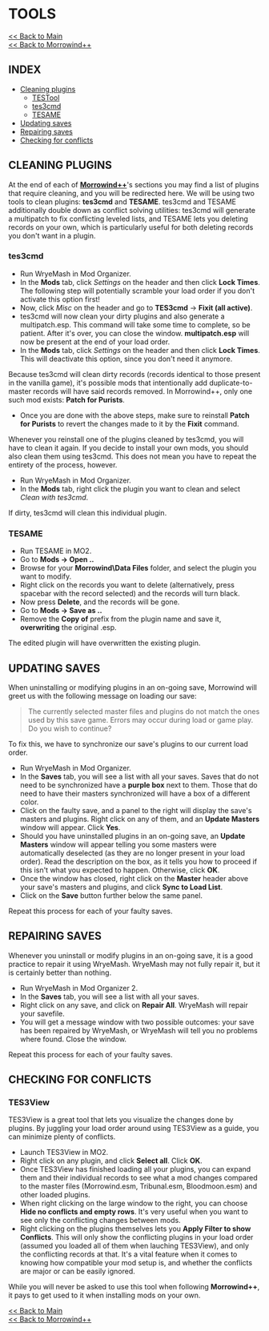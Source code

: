 # TOOLS

[<< Back to Main](https://github.com/Sigourn/morrowind-improved/blob/master/readme.md#morrowind)  
[<< Back to Morrowind++](https://github.com/Sigourn/morrowind-improved/blob/master/mw++.md#morrowind)

## INDEX

- [Cleaning plugins](https://github.com/Sigourn/morrowind-improved/blob/master/mwtools.md#cleaning-plugins)
  - [TESTool](https://github.com/Sigourn/morrowind-improved/blob/master/mwtools.md#testool)
  - [tes3cmd](https://github.com/Sigourn/morrowind-improved/blob/master/mwtools.md#tes3cmd)
  - [TESAME](https://github.com/Sigourn/morrowind-improved/blob/master/mwtools.md#tesame)
- [Updating saves](https://github.com/Sigourn/morrowind-improved/blob/master/mwtools.md#updating-saves)
- [Repairing saves](https://github.com/Sigourn/morrowind-improved/blob/master/mwtools.md#repairing-saves)
- [Checking for conflicts](https://github.com/Sigourn/morrowind-improved/blob/master/mwtools.md#checking-for-conflicts)

## CLEANING PLUGINS

At the end of each of [**Morrowind++**](https://github.com/Sigourn/morrowind-improved/blob/master/mw++.md)'s sections you may find a list of plugins that require cleaning, and you will be redirected here. We will be using two tools to clean plugins: **tes3cmd** and **TESAME**. tes3cmd and TESAME additionally double down as conflict solving utilities: tes3cmd will generate a multipatch to fix conflicting leveled lists, and TESAME lets you deleting records on your own, which is particularly useful for both deleting records you don't want in a plugin.

### tes3cmd

- Run WryeMash in Mod Organizer.
- In the **Mods** tab, click *Settings* on the header and then click **Lock Times**. The following step will potentially scramble your load order if you don't activate this option first!
- Now, click *Misc* on the header and go to **TES3cmd** -> **Fixit (all active)**.
- tes3cmd will now clean your dirty plugins and also generate a multipatch.esp. This command will take some time to complete, so be patient. After it's over, you can close the window. **multipatch.esp** will now be present at the end of your load order.
- In the **Mods** tab, click *Settings* on the header and then click **Lock Times**. This will deactivate this option, since you don't need it anymore.

Because tes3cmd will clean dirty records (records identical to those present in the vanilla game), it's possible mods that intentionally add duplicate-to-master records will have said records removed. In Morrowind++, only one such mod exists: **Patch for Purists**.

- Once you are done with the above steps, make sure to reinstall **Patch for Purists** to revert the changes made to it by the **Fixit** command.

Whenever you reinstall one of the plugins cleaned by tes3cmd, you will have to clean it again. If you decide to install your own mods, you should also clean them using tes3cmd. This does not mean you have to repeat the entirety of the process, however.

- Run WryeMash in Mod Organizer.
- In the **Mods** tab, right click the plugin you want to clean and select *Clean with tes3cmd*.

If dirty, tes3cmd will clean this individual plugin.

### TESAME

- Run TESAME in MO2.
- Go to **Mods -> Open ..**
- Browse for your **Morrowind\Data Files** folder, and select the plugin you want to modify.
- Right click on the records you want to delete (alternatively, press spacebar with the record selected) and the records will turn black.
- Now press **Delete**, and the records will be gone.
- Go to **Mods -> Save as ..**
- Remove the **Copy of** prefix from the plugin name and save it, **overwriting** the original .esp.

The edited plugin will have overwritten the existing plugin.

## UPDATING SAVES

When uninstalling or modifying plugins in an on-going save, Morrowind will greet us with the following message on loading our save:

> The currently selected master files and plugins do not match the ones used by this save game. Errors may occur during load or game play. Do you wish to continue?

To fix this, we have to synchronize our save's plugins to our current load order.

- Run WryeMash in Mod Organizer.
- In the **Saves** tab, you will see a list with all your saves. Saves that do not need to be synchronized have a **purple box** next to them. Those that do need to have their masters synchronized will have a box of a different color.
- Click on the faulty save, and a panel to the right will display the save's masters and plugins. Right click on any of them, and an **Update Masters** window will appear. Click **Yes**.
- Should you have uninstalled plugins in an on-going save, an **Update Masters** window will appear telling you some masters were automatically deselected (as they are no longer present in your load order). Read the description on the box, as it tells you how to proceed if this isn't what you expected to happen. Otherwise, click **OK**.
- Once the window has closed, right click on the **Master** header above your save's masters and plugins, and click **Sync to Load List**.
- Click on the **Save** button further below the same panel.

Repeat this process for each of your faulty saves.

## REPAIRING SAVES

Whenever you uninstall or modify plugins in an on-going save, it is a good practice to repair it using WryeMash. WryeMash may not fully repair it, but it is certainly better than nothing.

- Run WryeMash in Mod Organizer 2.
- In the **Saves** tab, you will see a list with all your saves.
- Right click on any save, and click on **Repair All**. WryeMash will repair your savefile.
- You will get a message window with two possible outcomes: your save has been repaired by WryeMash, or WryeMash will tell you no problems where found. Close the window.

Repeat this process for each of your faulty saves.

## CHECKING FOR CONFLICTS

### TES3View

TES3View is a great tool that lets you visualize the changes done by plugins. By juggling your load order around using TES3View as a guide, you can minimize plenty of conflicts.

- Launch TES3View in MO2.
- Right click on any plugin, and click **Select all**. Click **OK**.
- Once TES3View has finished loading all your plugins, you can expand them and their individual records to see what a mod changes compared to the master files (Morrowind.esm, Tribunal.esm, Bloodmoon.esm) and other loaded plugins.
- When right clicking on the large window to the right, you can choose **Hide no conflicts and empty rows**. It's very useful when you want to see only the conflicting changes between mods.
- Right clicking on the plugins themselves lets you **Apply Filter to show Conflicts**. This will only show the conflicting plugins in your load order (assumed you loaded all of them when lauching TES3View), and only the conflicting records at that. It's a vital feature when it comes to knowing how compatible your mod setup is, and whether the conflicts are major or can be easily ignored.

While you will never be asked to use this tool when following **Morrowind++**, it pays to get used to it when installing mods on your own.

[<< Back to Main](https://github.com/Sigourn/morrowind-improved/blob/master/readme.md#morrowind)  
[<< Back to Morrowind++](https://github.com/Sigourn/morrowind-improved/blob/master/mw++.md#morrowind)
